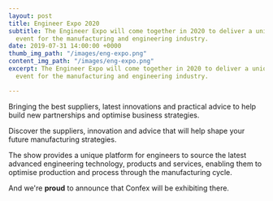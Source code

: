 ```yaml
---
layout: post
title: Engineer Expo 2020
subtitle: The Engineer Expo will come together in 2020 to deliver a unique and relevant
  event for the manufacturing and engineering industry.
date: 2019-07-31 14:00:00 +0000
thumb_img_path: "/images/eng-expo.png"
content_img_path: "/images/eng-expo.png"
excerpt: The Engineer Expo will come together in 2020 to deliver a unique and relevant
  event for the manufacturing and engineering industry.

---
```

Bringing the best suppliers, latest innovations and practical advice to help build new partnerships and optimise business strategies.

Discover the suppliers, innovation and advice that will help shape your future manufacturing strategies.

The show provides a unique platform for engineers to source the latest advanced engineering technology, products and services, enabling them to optimise production and process through the manufacturing cycle.

And we're **proud** to announce that Confex will be exhibiting there.